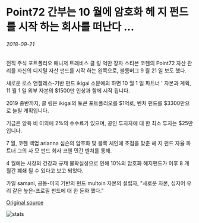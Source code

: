 # Point72 간부는 10 월에 암호화 헤 지 펀드를 시작 하는 회사를 떠난다 ...

###### 2018-09-21

전직 주식 포트폴리오 매니저 트래비스 클 링 억만 장자 스티븐 코헨의 Point72 자산 관리를 자신의 디지털 자산 펀드를 시작 하는 왼쪽으로, 블룸버그 9 월 21 일 보도 했다.

새로운 로스 앤젤레스-기반 펀드 ikigai 소문에의 하면 10 월 1 일 파트너 ' 자본과 계획, 11 월 1 일 외부 자본의 $1500만 인상과 함께 시작 됩니다.

2019 중반까지, 클 링은 ikigai의 토큰 포트폴리오를 $1억로, 벤처 펀드를 $3300만으로 늘릴 계획입니다.

기금은 양육 비 이외에 2%의 수수료가 있으며, 공인 투자자에 대 한 최소 투자는 $25만입니다.

7 월, 코헨 백업 arianna 심슨의 암호화 및 블록 체인에 초점을 맞춘 헤 지 펀드 자율 파트너 그의 사 모 펀드 회사 코헨 민간 벤처를 통해.

4 월에는 시장의 건강과 규제 불확실성으로 인해 10%의 암호화 헤지펀드가 이후 8 개월간 폐쇄 될 수 있다고 보고 되었다.

카일 samani, 공동-미국 기반의 펀드 multoin 자본의 설립자, "새로운 자본, 심지어 우리 같은 높은-프로필 펀드에 대 한 둔화 했다."

[Original source](https://cointelegraph.com/news/point72-exec-leaves-the-firm-to-launch-crypto-hedge-fund-in-october)

![stats](https://c.statcounter.com/11760860/0/a89fa40b/1/ "stats")